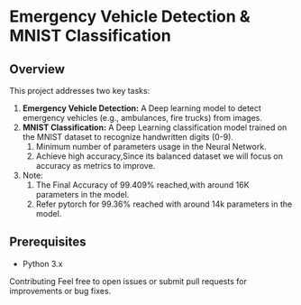 # Emergency Vehicle Detection & MNIST Classification

## Overview
This project addresses two key tasks:
1. **Emergency Vehicle Detection:** A Deep learning model to detect emergency vehicles (e.g., ambulances, fire trucks) from images.
2. **MNIST Classification:** A Deep Learning classification model trained on the MNIST dataset to recognize handwritten digits (0-9).
     1. Minimum number of parameters usage in the Neural Network.
     2. Achieve high accuracy,Since its balanced dataset we will focus on accuracy as metrics to improve.
3. Note:
     1. The Final Accuracy of 99.409% reached,with around 16K parameters in the model.
     2. Refer pytorch for 99.36% reached with around 14k parameters in the model.
## Prerequisites
- Python 3.x

Contributing
Feel free to open issues or submit pull requests for improvements or bug fixes.
